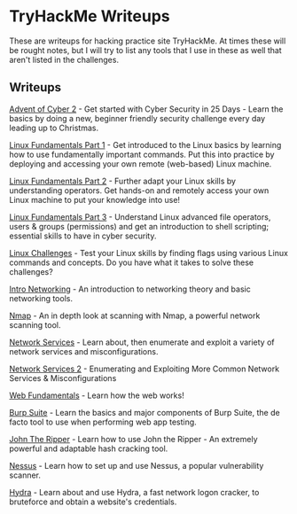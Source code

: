 # TryHackMe Writeups

These are writeups for hacking practice site TryHackMe. At times these will be rought notes, but I will try to list any tools that I use in these as well that aren't listed in the challenges.

## Writeups

[Advent of Cyber 2](https://github.com/Johnson90512/tryhackme-writeups/blob/main/advent-of-cyber-2.md) - Get started with Cyber Security in 25 Days - Learn the basics by doing a new, beginner friendly security challenge every day leading up to Christmas.

[Linux Fundamentals Part 1](https://github.com/Johnson90512/tryhackme-writeups/blob/main/linux-fundamentals-part1.md) - Get introduced to the Linux basics by learning how to use fundamentally important commands. Put this into practice by deploying and accessing your own remote (web-based) Linux machine.

[Linux Fundamentals Part 2](https://github.com/Johnson90512/tryhackme-writeups/blob/main/linux-fundamentals-part2.md) - Further adapt your Linux skills by understanding operators. Get hands-on and remotely access your own Linux machine to put your knowledge into use!

[Linux Fundamentals Part 3](https://github.com/Johnson90512/tryhackme-writeups/blob/main/linux-fundamentals-part2.md) - Understand Linux advanced file operators, users & groups (permissions) and get an introduction to shell scripting; essential skills to have in cyber security.

[Linux Challenges](https://github.com/Johnson90512/tryhackme-writeups/blob/main/linux-challenges.md) - Test your Linux skills by finding flags using various Linux commands and concepts. Do you have what it takes to solve these challenges?

[Intro Networking](https://github.com/Johnson90512/tryhackme-writeups/blob/main/intro-networking.md) - An introduction to networking theory and basic networking tools.

[Nmap](https://github.com/Johnson90512/tryhackme-writeups/blob/main/nmap.md) - An in depth look at scanning with Nmap, a powerful network scanning tool.

[Network Services](https://github.com/Johnson90512/tryhackme-writeups/blob/main/network-services.md) - Learn about, then enumerate and exploit a variety of network services and misconfigurations.

[Network Services 2](https://github.com/Johnson90512/tryhackme-writeups/blob/main/network-services2.md) - Enumerating and Exploiting More Common Network Services & Misconfigurations

[Web Fundamentals](https://github.com/Johnson90512/tryhackme-writeups/blob/main/web-fundamentals.md) - Learn how the web works!

[Burp Suite](https://github.com/Johnson90512/tryhackme-writeups/blob/main/burp-suite.md) - Learn the basics and major components of Burp Suite, the de facto tool to use when performing web app testing.

[John The Ripper](https://github.com/Johnson90512/tryhackme-writeups/blob/main/john-the-ripper.md) - Learn how to use John the Ripper - An extremely powerful and adaptable hash cracking tool.

[Nessus](https://github.com/Johnson90512/tryhackme-writeups/blob/main/nessus.md) - Learn how to set up and use Nessus, a popular vulnerability scanner.

[Hydra](https://github.com/Johnson90512/tryhackme-writeups/blob/main/hydra.md) - Learn about and use Hydra, a fast network logon cracker, to bruteforce and obtain a website's credentials.
